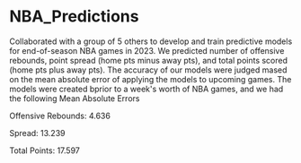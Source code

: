 # NBA_Predictions
Collaborated with a group of 5 others to develop and train predictive models for end-of-season NBA games in 2023. We predicted number of offensive rebounds, point spread (home pts minus away pts), and total points scored (home pts plus away pts). The accuracy of our models were judged mased on the mean absolute error of applying the models to upcoming games. The models were created bprior to a week's worth of NBA games, and we had the following Mean Absolute Errors

Offensive Rebounds: 4.636

Spread: 13.239

Total Points: 17.597
